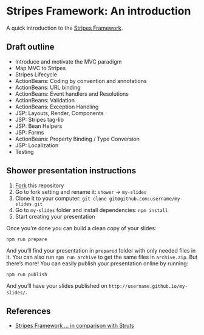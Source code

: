 # Stripes Framework: An introduction

A quick introduction to the [Stripes Framework](https://stripesframework.org).

## Draft outline

* Introduce and motivate the MVC paradigm
* Map MVC to Stripes
* Stripes Lifecycle
* ActionBeans: Coding by convention and annotations
* ActionBeans: URL binding
* ActionBeans: Event handlers and Resolutions
* ActionBeans: Validation
* ActionBeans: Exception Handling
* JSP: Layouts, Render, Components
* JSP: Stripes tag-lib
* JSP: Bean Helpers
* JSP: Forms
* ActionBeans: Property Binding / Type Conversion
* JSP: Localization
* Testing

## Shower presentation instructions

1. [Fork](https://github.com/shower/shower/fork) this repository
2. Go to fork setting and rename it: `shower` → `my-slides`
2. Clone it to your computer: `git clone git@github.com:username/my-slides.git`
3. Go to `my-slides` folder and install dependencies: `npm install`
4. Start creating your presentation

Once you’re done you can build a clean copy of your slides:

	npm run prepare

And you’ll find your presentation in `prepared` folder with only needed files in it. You can also run `npm run archive` to get the same files in `archive.zip`. But there’s more! You can easily publish your presentation online by running:

	npm run publish

And you’ll have your slides published on `http://username.github.io/my-slides/`.

## References

* [Stripes Framework ... in comparison with Struts](http://www.slideshare.net/johannescarlen/stripes-framework)

